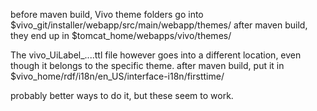 before maven build, Vivo theme folders go into $vivo_git/installer/webapp/src/main/webapp/themes/
after maven build, they end up in $tomcat_home/webapps/vivo/themes/

The vivo_UiLabel_....ttl file however goes into a different location, even though it belongs to the specific theme.
after maven build, put it in $vivo_home/rdf/i18n/en_US/interface-i18n/firsttime/

probably better ways to do it, but these seem to work.
